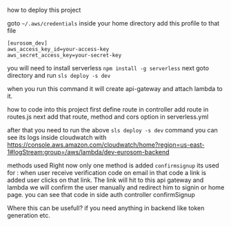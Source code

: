 how to deploy this project

goto `~/.aws/credentials` inside your home directory
add this profile to that file

```
[eurosom_dev]
aws_access_key_id=your-access-key
aws_secret_access_key=your-secret-key
```

you will need to install serverless
`npm install -g serverless`
next goto directory and run `sls deploy -s dev`

when you run this command
it will create api-gateway and attach lambda to it.

how to code into this project
first define route in controller
add route in routes.js
next add that route, method and cors option in serverless.yml

after that you need to run the above `sls deploy -s dev` command
you can see its logs inside cloudwatch with
https://console.aws.amazon.com/cloudwatch/home?region=us-east-1#logStream:group=/aws/lambda/dev-eurosom-backend

methods used
Right now only one method is added `confirmsignup`
its used for : when user receive verification code on email in that code a link is added
user clicks on that link.
The link will hit to this api gateway and lambda
we will confirm the user manually and redirect him to signin or home page.
you can see that code in side auth controller confirmSignup

Where this can be usefull?
if you need anything in backend like token generation etc.
